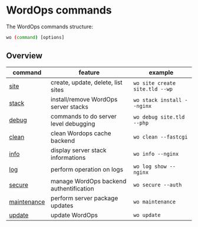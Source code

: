 # WordOps commands

The WordOps commands structure:

```bash
wo (command) [options]
```

## Overview

| command                                | feature                                 | example                        |
| -------------------------------------- | --------------------------------------- | ------------------------------ |
| [site](commands/site.md)               | create, update, delete, list sites      | `wo site create site.tld --wp` |
| [stack](commands/stack.md)             | install/remove WordOps server stacks    | `wo stack install --nginx`     |
| [debug](commands/debug.md)             | commands to do server level debugging   | `wo debug site.tld --php`      |
| [clean](commands/clean.md)             | clean Wordops cache backend             | `wo clean --fastcgi`           |
| [info](commands/info.md)               | display server stack informations       | `wo info --nginx`              |
| [log](commands/log.md)                 | perform operation on logs               | `wo log show --nginx`          |
| [secure](commands/secure.md)           | manage WordOps backend authentification | `wo secure --auth`             |
| [maintenance](commands/maintenance.md) | perform server package updates          | `wo maintenance`               |
| [update](commands/update.md)           | update WordOps                          | `wo update`                    |
